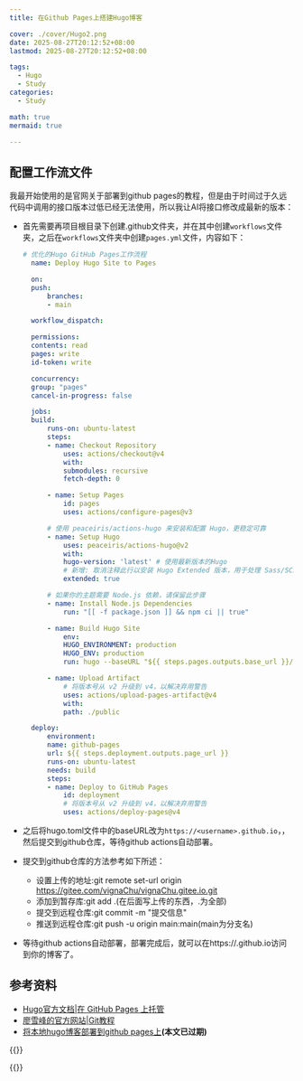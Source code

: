 ```yaml
---
title: 在Github Pages上搭建Hugo博客

cover: ./cover/Hugo2.png
date: 2025-08-27T20:12:52+08:00
lastmod: 2025-08-27T20:12:52+08:00

tags:
  - Hugo
  - Study
categories:
  - Study

math: true
mermaid: true

---
```


## 配置工作流文件

我最开始使用的是官网关于部署到github pages的教程，但是由于时间过于久远代码中调用的接口版本过低已经无法使用，所以我让AI将接口修改成最新的版本：
- 首先需要再项目根目录下创建.github文件夹，并在其中创建`workflows`文件夹，之后在`workflows`文件夹中创建`pages.yml`文件，内容如下：
  ```yaml
  # 优化的Hugo GitHub Pages工作流程
    name: Deploy Hugo Site to Pages

    on:
    push:
        branches:
        - main

    workflow_dispatch:

    permissions:
    contents: read
    pages: write
    id-token: write

    concurrency:
    group: "pages"
    cancel-in-progress: false

    jobs:
    build:
        runs-on: ubuntu-latest
        steps:
        - name: Checkout Repository
            uses: actions/checkout@v4
            with:
            submodules: recursive
            fetch-depth: 0

        - name: Setup Pages
            id: pages
            uses: actions/configure-pages@v3

        # 使用 peaceiris/actions-hugo 来安装和配置 Hugo，更稳定可靠
        - name: Setup Hugo
            uses: peaceiris/actions-hugo@v2
            with:
            hugo-version: 'latest' # 使用最新版本的Hugo
            # 新增: 取消注释此行以安装 Hugo Extended 版本，用于处理 Sass/SCSS
            extended: true

        # 如果你的主题需要 Node.js 依赖，请保留此步骤
        - name: Install Node.js Dependencies
            run: "[[ -f package.json ]] && npm ci || true"

        - name: Build Hugo Site
            env:
            HUGO_ENVIRONMENT: production
            HUGO_ENV: production
            run: hugo --baseURL "${{ steps.pages.outputs.base_url }}/"

        - name: Upload Artifact
            # 将版本号从 v2 升级到 v4，以解决弃用警告
            uses: actions/upload-pages-artifact@v4
            with:
            path: ./public

    deploy:
        environment:
        name: github-pages
        url: ${{ steps.deployment.outputs.page_url }}
        runs-on: ubuntu-latest
        needs: build
        steps:
        - name: Deploy to GitHub Pages
            id: deployment
            # 将版本号从 v2 升级到 v4，以解决弃用警告
            uses: actions/deploy-pages@v4
    ```

- 之后将hugo.toml文件中的baseURL改为`https://<username>.github.io`，，然后提交到github仓库，等待github actions自动部署。
- 提交到github仓库的方法参考如下所述：
  - 设置上传的地址:git remote set-url origin https://gitee.com/vignaChu/vignaChu.gitee.io.git
  - 添加到暂存库:git add .(在后面写上传的东西，.为全部)
  - 提交到远程仓库:git commit -m "提交信息"
  - 推送到远程仓库:git push -u origin main:main(main为分支名)
- 等待github actions自动部署，部署完成后，就可以在https://<username>.github.io访问到你的博客了。

## 参考资料
- [Hugo官方文档|在 GitHub Pages 上托管](https://hugo.opendocs.io/hosting-and-deployment/hosting-on-github/) 
- [廖雪峰的官方网站|Git教程](https://liaoxuefeng.com/books/git/remote/index.html)
- [将本地hugo博客部署到github pages上](https://zhuanlan.zhihu.com/p/25224148453)**(本文已过期)**

{{<postLinkCard path="/post/HugoStudy" cover="auto" >}}

{{<postLinkCard path="/post/KotlinStudy" cover="auto" >}}
